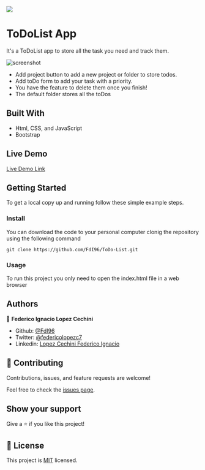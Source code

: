 ![](https://img.shields.io/badge/Microverse-blueviolet)

# ToDoList App

It's a ToDoList app to store all the task you need and track them.

![screenshot](./assets/screenshot/ToDoList.png)

- Add project button to add a new project or folder to store todos.
- Add toDo form to add your task with a priority.
- You have the feature to delete them once you finish!
- The default folder stores all the toDos

## Built With

- Html, CSS, and JavaScript
- Bootstrap

## Live Demo

[Live Demo Link](https://fdi96.github.io/ToDo-List/)

## Getting Started

To get a local copy up and running follow these simple example steps.

### Install

You can download the code to your personal computer clonig the repository using the following command

```
git clone https://github.com/FdI96/ToDo-List.git
```

### Usage

To run this project you only need to open the index.html file in a web browser

## Authors

👤 **Federico Ignacio Lopez Cechini**

- Github: [@FdI96](https://github.com/FdI96)
- Twitter: [@federicolopezc7](https://twitter.com/federicolopezc7)
- Linkedin: [Lopez Cechini Federico Ignacio](https://www.linkedin.com/in/federico-ignacio-lopez-cechini-3285411a4/)

## 🤝 Contributing

Contributions, issues, and feature requests are welcome!

Feel free to check the [issues page](https://github.com/FdI96/ToDo-List/issues).

## Show your support

Give a ⭐️ if you like this project!

## 📝 License

This project is [MIT](./LICENSE) licensed.

